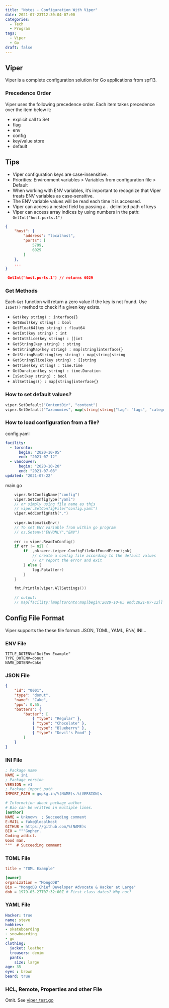 ```yaml
---
title: "Notes - Configuration With Viper"
date: 2021-07-23T12:30:04-07:00
categories:
  - Tech
  - Program 
tags:
  - Viper
  - Go
draft: false
---
```


## Viper
Viper is a complete configuration solution for Go applications from spf13. 

### Precedence Order
Viper uses the following precedence order. Each item takes precedence over the item below it:
* explicit call to Set
* flag
* env
* config
* key/value store
* default

## Tips
* Viper configuration keys are case-insensitive.
* Priorities: Environment variables > Variables from configuration file > Default
* When working with ENV variables, it’s important to recognize that Viper treats ENV variables as case-sensitive.
* The ENV variable values will be read each time it is accessed.
* Viper can access a nested field by passing a `.` delimited path of keys
* Viper can access array indices by using numbers in the path: `GetInt("host.ports.1")`
```json
{
    "host": {
        "address": "localhost",
        "ports": [
            5799,
            6029
        ]
    },
    ...
}

 GetInt("host.ports.1") // returns 6029   
```

### Get Methods
Each `Get` function will return a zero value if the key is not found. 
Use `IsSet()` method to check if a given key exists.
* `Get(key string) : interface{}`
* `GetBool(key string) : bool`
* `GetFloat64(key string) : float64`
* `GetInt(key string) : int`
* `GetIntSlice(key string) : []int`
* `GetString(key string) : string`
* `GetStringMap(key string) : map[string]interface{}`
* `GetStringMapString(key string) : map[string]string`
* `GetStringSlice(key string) : []string`
* `GetTime(key string) : time.Time`
* `GetDuration(key string) : time.Duration`
* `IsSet(key string) : bool`
* `AllSettings() : map[string]interface{}`

### How to set default values?
```go
viper.SetDefault("ContentDir", "content")
viper.SetDefault("Taxonomies", map[string]string{"tag": "tags", "category": "categories"})
```

### How to load configuration from a file?
config.yaml
```yaml
facility:
  - toronto:
      begin: "2020-10-05"
      end: "2021-07-12"
  - vancouver:
      begin: "2020-10-20"
      end: "2021-07-08"
updated: "2021-07-22"
```
main.go
```go
    viper.SetConfigName("config")
    viper.SetConfigType("yaml")
    // or simply using file name as this
    // viper.SetConfigFile("config.yaml")
    viper.AddConfigPath(".")
    
    viper.AutomaticEnv()
    // To set ENV variable from within go program
    // os.Setenv("ENVONLY","ENV")
    
    err := viper.ReadInConfig()
    if err != nil {
        if _,ok:=err.(viper.ConfigFileNotFoundError);ok{
            // create a config file according to the default values
            // or report the error and exit
        } else {
            log.Fatal(err)
        }
    }

    fmt.Println(viper.AllSettings())
    
    // output:
    // map[facility:[map[toronto:map[begin:2020-10-05 end:2021-07-12]] map[vancouver:map[begin:2020-10-20 end:2021-07-08]]] updated:2021-07-22]
```

## Config File Format
Viper supports the these file format: JSON, TOML, YAML, ENV, INI...

### ENV File
```
TITLE_DOTENV="DotEnv Example"
TYPE_DOTENV=donut
NAME_DOTENV=Cake
```

### JSON File
```json
{
    "id": "0001",
    "type": "donut",
    "name": "Cake",
    "ppu": 0.55,
    "batters": {
        "batter": [
            { "type": "Regular" },
            { "type": "Chocolate" },
            { "type": "Blueberry" },
            { "type": "Devil's Food" }
        ]
    }
}
```

### INI File
```ini
; Package name
NAME = ini
; Package version
VERSION = v1
; Package import path
IMPORT_PATH = gopkg.in/%(NAME)s.%(VERSION)s

# Information about package author
# Bio can be written in multiple lines.
[author]
NAME = Unknown  ; Succeeding comment
E-MAIL = fake@localhost
GITHUB = https://github.com/%(NAME)s
BIO = """Gopher.
Coding addict.
Good man.
"""  # Succeeding comment
```

### TOML File
```toml
title = "TOML Example"

[owner]
organization = "MongoDB"
Bio = "MongoDB Chief Developer Advocate & Hacker at Large"
dob = 1979-05-27T07:32:00Z # First class dates? Why not?
```

### YAML File
```yaml
Hacker: true
name: steve
hobbies:
- skateboarding
- snowboarding
- go
clothing:
  jacket: leather
  trousers: denim
  pants:
    size: large
age: 35
eyes : brown
beard: true
```

### HCL, Remote, Properties and other File
Omit. See [viper_test.go](https://github.com/spf13/viper/blob/master/viper_test.go)
